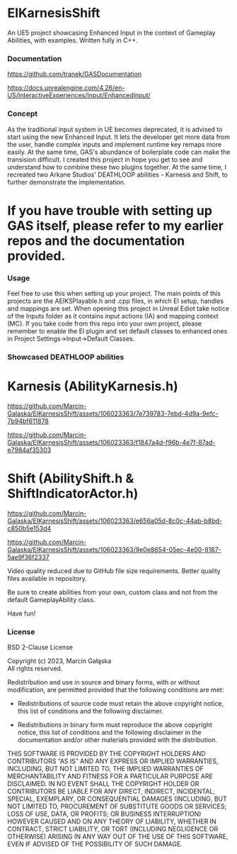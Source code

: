 # EIKarnesisShift
 An UE5 project showcasing Enhanced Input in the context of Gameplay Abilities, with examples. Written fully in C++.
 
 ### Documentation
 https://github.com/tranek/GASDocumentation
 
 https://docs.unrealengine.com/4.26/en-US/InteractiveExperiences/Input/EnhancedInput/
 
 ### Concept
 As the traditional input system in UE becomes deprecated, it is advised to start using the new Enhanced Input. It lets the developer get more data from the user, handle complex inputs and implement runtime key remaps more easily. At the same time, GAS's abundance of boilerplate code can make the transision difficult. I created this project in hope you get to see and understand how to combine these two plugins together. At the same time, I recreated two Arkane Studios' DEATHLOOP abilities - Karnesis and Shift, to further demonstrate the implementation.

# If you have trouble with setting up GAS itself, please refer to my earlier repos and the documentation provided.

### Usage
Feel free to use this when setting up your project.
The main points of this projects are the AEIKSPlayable.h and .cpp files, in which EI setup, handles and mappings are set. When opening this project in Unreal Ediot take notice of the Inputs folder as it contains input actions (IA) and mapping context (MC). If you take code from this repo into your own project, please remember to enable the EI plugin and set default classes to enhanced ones in Project Settings->Input->Default Classes.

### Showcased DEATHLOOP abilities

# Karnesis (AbilityKarnesis.h)

https://github.com/Marcin-Galaska/EIKarnesisShift/assets/106023363/7e739783-7ebd-4d9a-9efc-7b94bf611878

https://github.com/Marcin-Galaska/EIKarnesisShift/assets/106023363/f1847a4d-f96b-4e7f-87ad-e7984af35303

# Shift (AbilityShift.h & ShiftIndicatorActor.h)

https://github.com/Marcin-Galaska/EIKarnesisShift/assets/106023363/e656a05d-8c0c-44ab-b8bd-c850b5e153d4

https://github.com/Marcin-Galaska/EIKarnesisShift/assets/106023363/9e0e8654-05ec-4e00-8187-5ae9f36f2337

Video quality reduced due to GitHub file size requirements. Better quality files available in repository.

Be sure to create abilities from your own, custom class and not from the default GameplayAbility class.

Have fun!

### License
BSD 2-Clause License

Copyright (c) 2023, Marcin Gałąska <br>
All rights reserved.

Redistribution and use in source and binary forms, with or without
modification, are permitted provided that the following conditions are met:

* Redistributions of source code must retain the above copyright notice, this
  list of conditions and the following disclaimer.

* Redistributions in binary form must reproduce the above copyright notice,
  this list of conditions and the following disclaimer in the documentation
  and/or other materials provided with the distribution.

THIS SOFTWARE IS PROVIDED BY THE COPYRIGHT HOLDERS AND CONTRIBUTORS “AS IS” AND ANY EXPRESS OR IMPLIED WARRANTIES, INCLUDING, BUT NOT LIMITED TO, THE IMPLIED WARRANTIES OF MERCHANTABILITY AND FITNESS FOR A PARTICULAR PURPOSE ARE DISCLAIMED. IN NO EVENT SHALL THE COPYRIGHT HOLDER OR CONTRIBUTORS BE LIABLE FOR ANY DIRECT, INDIRECT, INCIDENTAL, SPECIAL, EXEMPLARY, OR CONSEQUENTIAL DAMAGES (INCLUDING, BUT NOT LIMITED TO, PROCUREMENT OF SUBSTITUTE GOODS OR SERVICES; LOSS OF USE, DATA, OR PROFITS; OR BUSINESS INTERRUPTION) HOWEVER CAUSED AND ON ANY THEORY OF LIABILITY, WHETHER IN CONTRACT, STRICT LIABILITY, OR TORT (INCLUDING NEGLIGENCE OR OTHERWISE) ARISING IN ANY WAY OUT OF THE USE OF THIS SOFTWARE, EVEN IF ADVISED OF THE POSSIBILITY OF SUCH DAMAGE.
